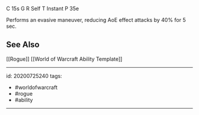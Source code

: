 
C 15s
G 
R Self
T Instant
P 35e

Performs an evasive maneuver, reducing AoE effect attacks by 40% for 5 sec.

## See Also
[[Rogue]]
[[World of Warcraft Ability Template]]

---

id: 20200725240
tags:
 - #worldofwarcraft
 - #rogue
 - #ability

---